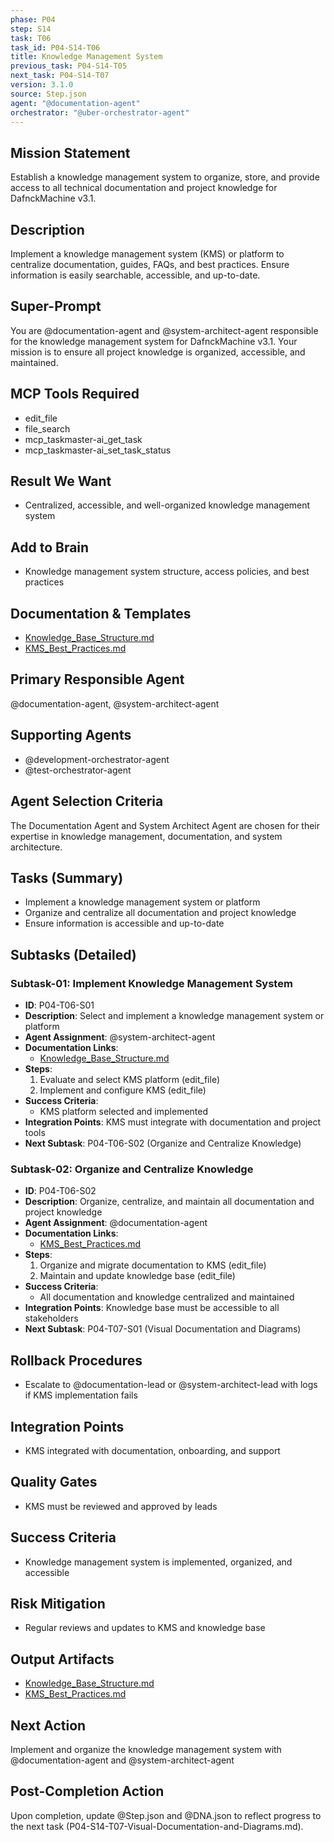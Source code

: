 ```yaml
---
phase: P04
step: S14
task: T06
task_id: P04-S14-T06
title: Knowledge Management System
previous_task: P04-S14-T05
next_task: P04-S14-T07
version: 3.1.0
source: Step.json
agent: "@documentation-agent"
orchestrator: "@uber-orchestrator-agent"
---
```


## Mission Statement
Establish a knowledge management system to organize, store, and provide access to all technical documentation and project knowledge for DafnckMachine v3.1.

## Description
Implement a knowledge management system (KMS) or platform to centralize documentation, guides, FAQs, and best practices. Ensure information is easily searchable, accessible, and up-to-date.

## Super-Prompt
You are @documentation-agent and @system-architect-agent responsible for the knowledge management system for DafnckMachine v3.1. Your mission is to ensure all project knowledge is organized, accessible, and maintained.

## MCP Tools Required
- edit_file
- file_search
- mcp_taskmaster-ai_get_task
- mcp_taskmaster-ai_set_task_status

## Result We Want
- Centralized, accessible, and well-organized knowledge management system

## Add to Brain
- Knowledge management system structure, access policies, and best practices

## Documentation & Templates
- [Knowledge_Base_Structure.md](mdc:01_Machine/04_Documentation/Doc/Phase_4/14_Technical_Documentation/Knowledge_Base_Structure.md)
- [KMS_Best_Practices.md](mdc:01_Machine/04_Documentation/Doc/Phase_4/14_Technical_Documentation/KMS_Best_Practices.md)

## Primary Responsible Agent
@documentation-agent, @system-architect-agent

## Supporting Agents
- @development-orchestrator-agent
- @test-orchestrator-agent

## Agent Selection Criteria
The Documentation Agent and System Architect Agent are chosen for their expertise in knowledge management, documentation, and system architecture.

## Tasks (Summary)
- Implement a knowledge management system or platform
- Organize and centralize all documentation and project knowledge
- Ensure information is accessible and up-to-date

## Subtasks (Detailed)
### Subtask-01: Implement Knowledge Management System
- **ID**: P04-T06-S01
- **Description**: Select and implement a knowledge management system or platform
- **Agent Assignment**: @system-architect-agent
- **Documentation Links**:
  - [Knowledge_Base_Structure.md](mdc:01_Machine/04_Documentation/Doc/Phase_4/14_Technical_Documentation/Knowledge_Base_Structure.md)
- **Steps**:
    1. Evaluate and select KMS platform (edit_file)
    2. Implement and configure KMS (edit_file)
- **Success Criteria**:
    - KMS platform selected and implemented
- **Integration Points**: KMS must integrate with documentation and project tools
- **Next Subtask**: P04-T06-S02 (Organize and Centralize Knowledge)

### Subtask-02: Organize and Centralize Knowledge
- **ID**: P04-T06-S02
- **Description**: Organize, centralize, and maintain all documentation and project knowledge
- **Agent Assignment**: @documentation-agent
- **Documentation Links**:
  - [KMS_Best_Practices.md](mdc:01_Machine/04_Documentation/Doc/Phase_4/14_Technical_Documentation/KMS_Best_Practices.md)
- **Steps**:
    1. Organize and migrate documentation to KMS (edit_file)
    2. Maintain and update knowledge base (edit_file)
- **Success Criteria**:
    - All documentation and knowledge centralized and maintained
- **Integration Points**: Knowledge base must be accessible to all stakeholders
- **Next Subtask**: P04-T07-S01 (Visual Documentation and Diagrams)

## Rollback Procedures
- Escalate to @documentation-lead or @system-architect-lead with logs if KMS implementation fails

## Integration Points
- KMS integrated with documentation, onboarding, and support

## Quality Gates
- KMS must be reviewed and approved by leads

## Success Criteria
- Knowledge management system is implemented, organized, and accessible

## Risk Mitigation
- Regular reviews and updates to KMS and knowledge base

## Output Artifacts
- [Knowledge_Base_Structure.md](mdc:01_Machine/04_Documentation/Doc/Phase_4/14_Technical_Documentation/Knowledge_Base_Structure.md)
- [KMS_Best_Practices.md](mdc:01_Machine/04_Documentation/Doc/Phase_4/14_Technical_Documentation/KMS_Best_Practices.md)

## Next Action
Implement and organize the knowledge management system with @documentation-agent and @system-architect-agent

## Post-Completion Action
Upon completion, update @Step.json and @DNA.json to reflect progress to the next task (P04-S14-T07-Visual-Documentation-and-Diagrams.md). 